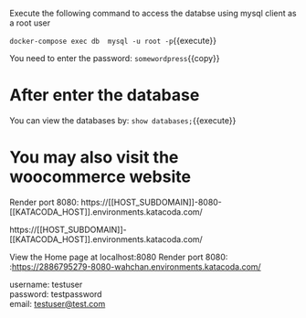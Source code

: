 Execute the following command to  access the databse using mysql client as a root user

`docker-compose exec db  mysql -u root -p`{{execute}}


You need to enter the password:
`somewordpress`{{copy}}

# After enter the database
You can view the databases by:
 `show databases;`{{execute}}


# You may also visit the woocommerce website

Render port 8080: https://[[HOST_SUBDOMAIN]]-8080-[[KATACODA_HOST]].environments.katacoda.com/

https://[[HOST_SUBDOMAIN]]-[[KATACODA_HOST]].environments.katacoda.com/


View the Home page at  localhost:8080
Render port 8080: :https://2886795279-8080-wahchan.environments.katacoda.com/

username: testuser
<br>
password: testpassword
<br>
email: testuser@test.com









